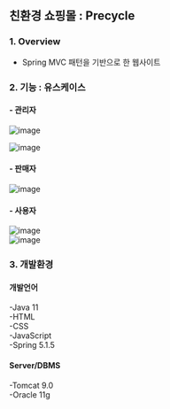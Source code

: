 ## 친환경 쇼핑몰 : Precycle


### 1. Overview
-  Spring MVC 패턴을 기반으로 한 웹사이트


### 2. 기능 : 유스케이스
#### - 관리자
![image](https://user-images.githubusercontent.com/40832965/167060953-315e8807-04b0-4381-89f8-f1676c970df1.png)

![image](https://user-images.githubusercontent.com/40832965/167060966-224c43ab-26ba-425e-bca2-186598cdd4d0.png)
<br>
#### - 판매자
![image](https://user-images.githubusercontent.com/40832965/167060969-c391ca1b-5909-4404-a0c0-bf871dbc2cef.png)
<br>
#### - 사용자
![image](https://user-images.githubusercontent.com/40832965/167061038-5cb72939-7f7c-4041-bcf8-3d6149381286.png)
<br>
![image](https://user-images.githubusercontent.com/40832965/167061044-6d7812b0-773d-4471-a062-d1a2cd74f188.png)

### 3. 개발환경
#### 개발언어
-Java 11 <br>
-HTML <br>
-CSS <br>
-JavaScript <br>
-Spring 5.1.5 <br>


#### Server/DBMS
-Tomcat 9.0 <br>
-Oracle 11g <br>
